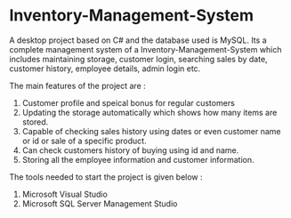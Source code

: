 # Inventory-Management-System

A desktop project based on C# and the database used is MySQL. Its a complete management system of a Inventory-Management-System which includes maintaining storage, customer login, searching sales by date, customer history, employee details, admin login etc.

The main features of the project are :

1. Customer profile and speical bonus for regular customers
2. Updating the storage automatically which shows how many items are stored.
3. Capable of checking sales history using dates or even customer name or id or sale of a specific product.
4. Can check customers history of buying using id and name.
5. Storing all the employee information and customer information.

The tools needed to start the project is given below :

1. Microsoft Visual Studio
2. Microsoft SQL Server Management Studio
